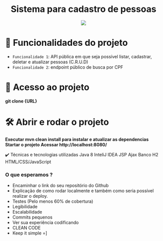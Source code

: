 <h1 align="center"> Sistema para cadastro de pessoas </h1>

<p align="center">
<img src="http://img.shields.io/static/v1?label=STATUS&message=EM%20DESENVOLVIMENTO&color=GREEN&style=for-the-badge"/>
</p>

# :hammer: Funcionalidades do projeto

- `Funcionalidade 1`: API pública em que seja possível listar, cadastrar, deletar e atualizar pessoas (C.R.U.D)
- `Funcionalidade 2`: endpoint público de busca por CPF

# 📁 Acesso ao projeto

**git clone {URL}**

# 🛠️ Abrir e rodar o projeto

**Executar mvn clean install para instalar e atualizar as dependencias
Startar o projeto
Acessar http://localhost:8080/**


✔️ Técnicas e tecnologias utilizadas
Java 8
InteliJ IDEA
JSP
Ajax
Banco H2
HTML/CSS/JavaScript



### O que esperamos ?
- Encaminhar o link do seu repositório do Github
- Explicação de como rodar localmente e também como seria possível realizar o deploy.
- Testes (Pelo menos 60% de cobertura)
- Legibilidade
- Escalabilidade
- Commits pequenos
- Ver sua experiência codificando
- CLEAN CODE
- Keep it simple =] 
